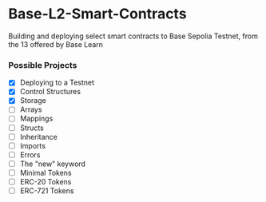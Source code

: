 # Base-L2-Smart-Contracts
Building and deploying select smart contracts to Base Sepolia Testnet, from the 13 offered by Base Learn

### Possible Projects
- [x] Deploying to a Testnet
- [x] Control Structures
- [x] Storage
- [ ] Arrays
- [ ] Mappings
- [ ] Structs
- [ ] Inheritance
- [ ] Imports
- [ ] Errors
- [ ] The "new" keyword
- [ ] Minimal Tokens
- [ ] ERC-20 Tokens
- [ ] ERC-721 Tokens
